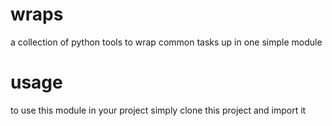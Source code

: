 # wraps
a collection of python tools to wrap common tasks up in one simple module

# usage
to use this module in your project simply clone this project and import it
